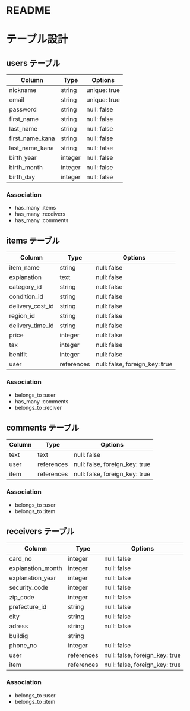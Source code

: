 # README

# テーブル設計

## users テーブル

| Column          | Type    | Options      |
| --------------- | ------- | ------------ |
| nickname        | string  | unique: true |
| email           | string  | unique: true |
| password        | string  | null: false  |
| first_name      | string  | null: false  |
| last_name       | string  | null: false  |
| first_name_kana | string  | null: false  |
| last_name_kana  | string  | null: false  |
| birth_year      | integer | null: false  |
| birth_month     | integer | null: false  |
| birth_day       | integer | null: false  |


### Association

- has_many :items
- has_many :receivers
- has_many :comments

## items テーブル

| Column           | Type       | Options                        |
| ---------------- | ---------- | ------------------------------ |
| item_name        | string     | null: false                    |
| explanation      | text       | null: false                    |
| category_id      | string     | null: false                    |
| condition_id     | string     | null: false                    |
| delivery_cost_id | string     | null: false                    |
| region_id        | string     | null: false                    |
| delivery_time_id | string     | null: false                    |
| price            | integer    | null: false                    |
| tax              | integer    | null: false                    |
| benifit          | integer    | null: false                    |
| user             | references | null: false, foreign_key: true |


### Association

- belongs_to :user
- has_many :comments
- belongs_to :reciver

## comments テーブル

| Column    | Type       | Options                        |
| --------- | ---------- | ------------------------------ |
| text      | text       | null: false                    |
| user      | references | null: false, foreign_key: true |
| item      | references | null: false, foreign_key: true |

### Association

- belongs_to :user
- belongs_to :item


## receivers テーブル

| Column            | Type       | Options                        |
| ----------------- | ---------- | ------------------------------ |
| card_no           | integer    | null: false                    |
| explanation_month | integer    | null: false                    |
| explanation_year  | integer    | null: false                    |
| security_code     | integer    | null: false                    |
| zip_code          | integer    | null: false                    |
| prefecture_id     | string     | null: false                    |
| city              | string     | null: false                    |
| adress            | string     | null: false                    |
| buildig           | string     |                                |
| phone_no          | integer    | null: false                    |
| user              | references | null: false, foreign_key: true |
| item              | references | null: false, foreign_key: true |


### Association

- belongs_to :user
- belongs_to :item
